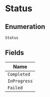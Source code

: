 
# Status

## Enumeration

`Status`

## Fields

| Name |
|  --- |
| `Completed` |
| `InProgress` |
| `Failed` |

